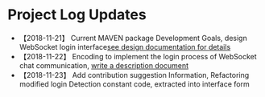 # Project Log Updates

* 【2018-11-21】 Current MAVEN package Development Goals, design WebSocket login interface[see design documentation for details](design.md)
* 【2018-11-22】 Encoding to implement the login process of WebSocket chat communication, [write a description document](detail/Login.md)
* 【2018-11-23】 Add contribution suggestion Information, Refactoring modified login Detection constant code, extracted into interface form